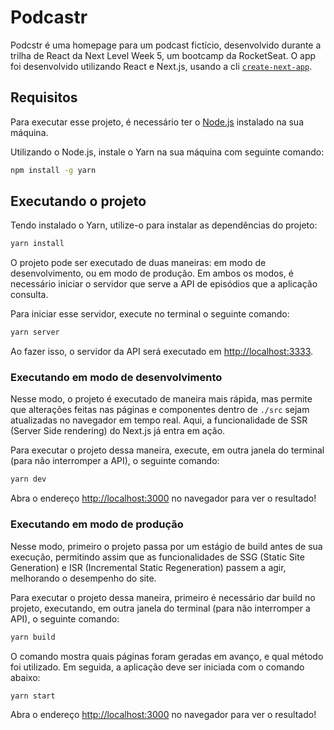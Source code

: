 # Podcastr

Podcstr é uma homepage para um podcast fictício, desenvolvido durante a trilha de React da Next Level Week 5, um bootcamp da RocketSeat. O app foi desenvolvido utilizando React e Next.js, usando a cli [`create-next-app`](https://github.com/vercel/next.js/tree/canary/packages/create-next-app).

## Requisitos

Para executar esse projeto, é necessário ter o [Node.js](https://nodejs.org/pt-br/) instalado na sua máquina.

Utilizando o Node.js, instale o Yarn na sua máquina com seguinte comando:

```bash
npm install -g yarn
```

## Executando o projeto

Tendo instalado o Yarn, utilize-o para instalar as dependências do projeto:

```bash
yarn install
```

O projeto pode ser executado de duas maneiras: em modo de desenvolvimento, ou em modo de produção. Em ambos os modos, é necessário iniciar o servidor que serve a API de episódios que a aplicação consulta.

Para iniciar esse servidor, execute no terminal o seguinte comando:

```bash
yarn server
```

Ao fazer isso, o servidor da API será executado em [http://localhost:3333](http://localhost:3333).

### Executando em modo de desenvolvimento

Nesse modo, o projeto é executado de maneira mais rápida, mas permite que alterações feitas nas páginas e componentes dentro de `./src` sejam atualizadas no navegador em tempo real. Aqui, a funcionalidade de SSR (Server Side rendering) do Next.js já entra em ação.

Para executar o projeto dessa maneira, execute, em outra janela do terminal (para não interromper a API), o seguinte comando:

```bash
yarn dev
```

Abra o endereço [http://localhost:3000](http://localhost:3000) no navegador para ver o resultado!

### Executando em modo de produção

Nesse modo, primeiro o projeto passa por um estágio de build antes de sua execução, permitindo assim que as funcionalidades de SSG (Static Site Generation) e ISR (Incremental Static Regeneration) passem a agir, melhorando o desempenho do site.

Para executar o projeto dessa maneira, primeiro é necessário dar build no projeto, executando, em outra janela do terminal (para não interromper a API), o seguinte comando:

```bash
yarn build
```

O comando mostra quais páginas foram geradas em avanço, e qual método foi utilizado. Em seguida, a aplicação deve ser iniciada com o comando abaixo:

```bash
yarn start
```

Abra o endereço [http://localhost:3000](http://localhost:3000) no navegador para ver o resultado!